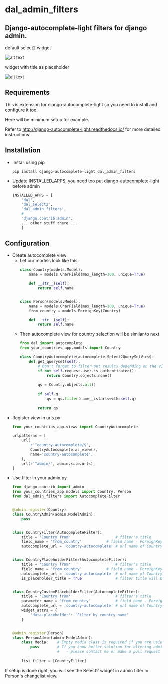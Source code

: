 # dal_admin_filters

## Django-autocomplete-light filters for django admin.

default select2 widget

![alt text](https://raw.githubusercontent.com/shamanu4/dal_admin_filters/master/shot_01.png "Admin filter with Select2 input")

widget with title as placeholder

![alt text](https://raw.githubusercontent.com/shamanu4/dal_admin_filters/master/shot_02.png "Admin filter with Select2 input and placeholder title")

## Requirements

This is extension for django-autocomplete-light so you need to install and configure it too.

Here will be minimum setup for example.

Refer to http://django-autocomplete-light.readthedocs.io/ for more detailed instructions.

## Installation

* Install using pip
  
    ```
    pip install django-autocomplete-light dal_admin_filters
    ```
    
* Update INSTALLED_APPS, you need too put django-autocomplete-light before admin
  
    ```python
    INSTALLED_APPS = [
        'dal',
        'dal_select2',
        'dal_admin_filters',
        #
        'django.contrib.admin',
        ... other stuff there ...
        ]
    ```
  
## Configuration
  
* Create autocomplete view
  * Let our models look like this
    ```python
    class Country(models.Model):
        name = models.CharField(max_length=100, unique=True)
    
        def __str__(self):
            return self.name
    
    
    class Person(models.Model):
        name = models.CharField(max_length=100, unique=True)
        from_country = models.ForeignKey(Country)
    
        def __str__(self):
            return self.name
    
    ```
  * Then autocomplete view for country selection will be similar to next
    ``` python
    from dal import autocomplete
    from your_countries_app.models import Country
    
    class CountryAutocomplete(autocomplete.Select2QuerySetView):
        def get_queryset(self):
            # Don't forget to filter out results depending on the visitor !
            if not self.request.user.is_authenticated():
                return Country.objects.none()
        
            qs = Country.objects.all()
        
            if self.q:
                qs = qs.filter(name__istartswith=self.q)
        
            return qs
    ```
* Register view in urls.py
    ``` python
    from your_countries_app.views import CountryAutocomplete
    
    urlpatterns = [
        url(
            r'^country-autocomplete/$',
            CountryAutocomplete.as_view(),
            name='country-autocomplete',
        ),
        url(r'^admin/', admin.site.urls),
    ]
    ```    
* Use filter in your admin.py
    ```python
    from django.contrib import admin
    from your_countries_app.models import Country, Person
    from dal_admin_filters import AutocompleteFilter
    
    
    @admin.register(Country)
    class CountryAdmin(admin.ModelAdmin):
        pass
    
    
    class CountryFilter(AutocompleteFilter):
        title = 'Country from'                    # filter's title
        field_name = 'from_country'           # field name - ForeignKey to Country model
        autocomplete_url = 'country-autocomplete' # url name of Country autocomplete view
    
    
    class CountryPlaceholderFilter(AutocompleteFilter):
        title = 'Country from'                    # filter's title
        field_name = 'from_country'           # field name - ForeignKey to Country model
        autocomplete_url = 'country-autocomplete' # url name of Country autocomplete view
        is_placeholder_title = True               # filter title will be shown as placeholder


    class CountryCustomPlaceholderFilter(AutocompleteFilter):
        title = 'Country from'                    # filter's title
        parameter_name = 'from_country'           # field name - ForeignKey to Country model
        autocomplete_url = 'country-autocomplete' # url name of Country autocomplete view
        widget_attrs = {
            'data-placeholder': 'Filter by country name'
        }


    @admin.register(Person)
    class PersonAdmin(admin.ModelAdmin):
        class Media:    # Empty media class is required if you are using autocomplete filter
            pass        # If you know better solution for altering admin.media from filter instance
                        #   - please contact me or make a pull request
          
        list_filter = [CountryFilter]
    
    ```

If setup is done right, you will see the Select2 widget in admin filter in Person's changelist view.
